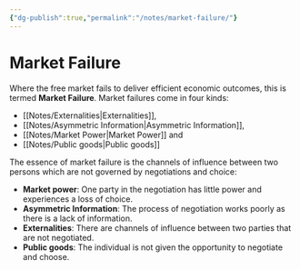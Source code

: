 ```yaml
---
{"dg-publish":true,"permalink":"/notes/market-failure/"}
---
```



# Market Failure

Where the free market fails to deliver efficient economic outcomes, this is termed **Market Failure**. Market failures come in four kinds:
- [[Notes/Externalities\|Externalities]],
- [[Notes/Asymmetric Information\|Asymmetric Information]],
- [[Notes/Market Power\|Market Power]] and
- [[Notes/Public goods\|Public goods]]

The essence of market failure is the channels of influence between two persons which are not governed by negotiations and choice: 
- **Market power**: One party in the negotiation has little power and experiences a loss of choice.
- **Asymmetric Information**: The process of negotiation works poorly as there is a lack of information.
- **Externalities**: There are channels of influence between two parties that are not negotiated.
- **Public goods**: The individual is not given the opportunity to negotiate and choose.